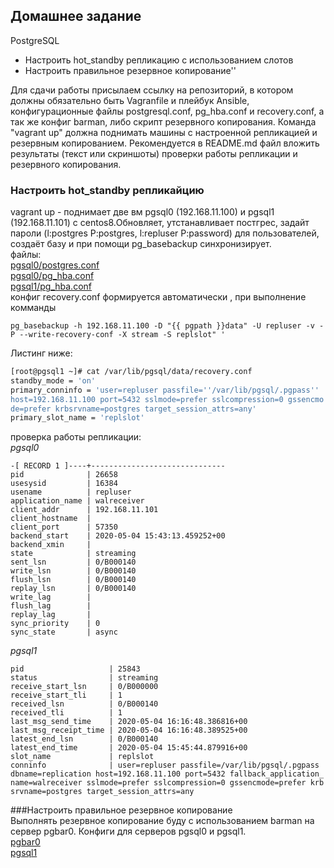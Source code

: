 ## Домашнее задание
PostgreSQL
- Настроить hot_standby репликацию с использованием слотов
- Настроить правильное резервное копирование''

Для сдачи работы присылаем ссылку на репозиторий, в котором должны обязательно быть Vagranfile и плейбук Ansible, конфигурационные файлы postgresql.conf, pg_hba.conf и recovery.conf, а так же конфиг barman, либо скрипт резервного копирования. Команда "vagrant up" должна поднимать машины с настроенной репликацией и резервным копированием. Рекомендуется в README.md файл вложить результаты (текст или скриншоты) проверки работы репликации и резервного копирования. 

### Настроить hot_standby репликайцию  
vagrant up   -  поднимает две вм pgsql0 (192.168.11.100) и pgsql1 (192.168.11.101) c centos8.Обновляет, утстанавливает постгрес, задайт пароли (l:postgres P:postgres, l:repluser P:password) для пользователей, создаёт базу и при помощи pg_basebackup синхронизирует.  
файлы:  
[pgsql0/postgres.conf](./ansible/roles/pg/files/pgsql0/)    
[pgsql0/pg_hba.conf](ansible/roles/pg/files/pgsql0/pg_hba.conf)  
[pgsql1/pg_hba.conf](ansible/roles/pg/files/pgsql1/pg_hba.conf)  
конфиг recovery.conf формируется автоматически , при выполнение комманды   
```
pg_basebackup -h 192.168.11.100 -D "{{ pgpath }}data" -U repluser -v -P --write-recovery-conf -X stream -S replslot" '
```
Листинг ниже:  
```bash
[root@pgsql1 ~]# cat /var/lib/pgsql/data/recovery.conf 
standby_mode = 'on'
primary_conninfo = 'user=repluser passfile=''/var/lib/pgsql/.pgpass'' 
host=192.168.11.100 port=5432 sslmode=prefer sslcompression=0 gssencmo
de=prefer krbsrvname=postgres target_session_attrs=any'
primary_slot_name = 'replslot'

```  
проверка работы репликации:  
*pgsql0*
```
-[ RECORD 1 ]----+------------------------------
pid              | 26658
usesysid         | 16384
usename          | repluser
application_name | walreceiver
client_addr      | 192.168.11.101
client_hostname  | 
client_port      | 57350
backend_start    | 2020-05-04 15:43:13.459252+00
backend_xmin     | 
state            | streaming
sent_lsn         | 0/B000140
write_lsn        | 0/B000140
flush_lsn        | 0/B000140
replay_lsn       | 0/B000140
write_lag        | 
flush_lag        | 
replay_lag       | 
sync_priority    | 0
sync_state       | async
```
*pgsql1*
```
pid                   | 25843
status                | streaming
receive_start_lsn     | 0/B000000
receive_start_tli     | 1
received_lsn          | 0/B000140
received_tli          | 1
last_msg_send_time    | 2020-05-04 16:16:48.386816+00
last_msg_receipt_time | 2020-05-04 16:16:48.389525+00
latest_end_lsn        | 0/B000140
latest_end_time       | 2020-05-04 15:45:44.879916+00
slot_name             | replslot
conninfo              | user=repluser passfile=/var/lib/pgsql/.pgpass 
dbname=replication host=192.168.11.100 port=5432 fallback_application_
name=walreceiver sslmode=prefer sslcompression=0 gssencmode=prefer krb
srvname=postgres target_session_attrs=any

```
###Настроить правильное резервное копирование  
Выполнять резервное копирование буду с использованием barman на сервер pgbar0.
Конфиги для серверов pgsql0 и pgsql1.  
[pgbar0](ansible/roles/pg/files/pgbar0/pgsql0.conf)    
[pgsql1](ansible/roles/pg/files/pgbar0/pgsql1.conf)  